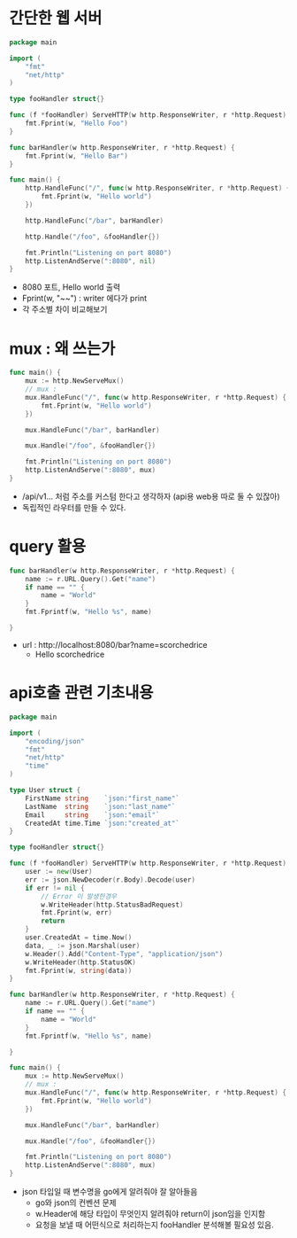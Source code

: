 # 간단한 웹 서버
```go
package main

import (
	"fmt"
	"net/http"
)

type fooHandler struct{}

func (f *fooHandler) ServeHTTP(w http.ResponseWriter, r *http.Request) {
	fmt.Fprint(w, "Hello Foo")
}

func barHandler(w http.ResponseWriter, r *http.Request) {
	fmt.Fprint(w, "Hello Bar")
}

func main() {
	http.HandleFunc("/", func(w http.ResponseWriter, r *http.Request) {
		fmt.Fprint(w, "Hello world")
	})

	http.HandleFunc("/bar", barHandler)

	http.Handle("/foo", &fooHandler{})

	fmt.Println("Listening on port 8080")
	http.ListenAndServe(":8080", nil)
}
```
- 8080 포트, Hello world 출력
- Fprint(w, "~~") : writer 에다가 print
- 각 주소별 차이 비교해보기

# mux : 왜 쓰는가
```go
func main() {
	mux := http.NewServeMux()
	// mux :
	mux.HandleFunc("/", func(w http.ResponseWriter, r *http.Request) {
		fmt.Fprint(w, "Hello world")
	})

	mux.HandleFunc("/bar", barHandler)

	mux.Handle("/foo", &fooHandler{})

	fmt.Println("Listening on port 8080")
	http.ListenAndServe(":8080", mux)
}
```
- /api/v1... 처럼 주소를 커스텀 한다고 생각하자 (api용 web용 따로 둘 수 있잖아)
- 독립적인 라우터를 만들 수 있다.

# query 활용
```go
func barHandler(w http.ResponseWriter, r *http.Request) {
	name := r.URL.Query().Get("name")
	if name == "" {
		name = "World"
	}
	fmt.Fprintf(w, "Hello %s", name)

}
```
- url : http://localhost:8080/bar?name=scorchedrice
    - Hello scorchedrice

# api호출 관련 기초내용
```go
package main

import (
	"encoding/json"
	"fmt"
	"net/http"
	"time"
)

type User struct {
	FirstName string    `json:"first_name"`
	LastName  string    `json:"last_name"`
	Email     string    `json:"email"`
	CreatedAt time.Time `json:"created_at"`
}

type fooHandler struct{}

func (f *fooHandler) ServeHTTP(w http.ResponseWriter, r *http.Request) {
	user := new(User)
	err := json.NewDecoder(r.Body).Decode(user)
	if err != nil {
		// Error 이 발생한경우
		w.WriteHeader(http.StatusBadRequest)
		fmt.Fprint(w, err)
		return
	}
	user.CreatedAt = time.Now()
	data, _ := json.Marshal(user)
	w.Header().Add("Content-Type", "application/json")
	w.WriteHeader(http.StatusOK)
	fmt.Fprint(w, string(data))
}

func barHandler(w http.ResponseWriter, r *http.Request) {
	name := r.URL.Query().Get("name")
	if name == "" {
		name = "World"
	}
	fmt.Fprintf(w, "Hello %s", name)

}

func main() {
	mux := http.NewServeMux()
	// mux :
	mux.HandleFunc("/", func(w http.ResponseWriter, r *http.Request) {
		fmt.Fprint(w, "Hello world")
	})

	mux.HandleFunc("/bar", barHandler)

	mux.Handle("/foo", &fooHandler{})

	fmt.Println("Listening on port 8080")
	http.ListenAndServe(":8080", mux)
}
```
- json 타입일 때 변수명을 go에게 알려줘야 잘 알아들음
    - go와 json의 컨벤션 문제
    - w.Header에 해당 타입이 무엇인지 알려줘야 return이 json임을 인지함
    - 요청을 보낼 때 어떤식으로 처리하는지 fooHandler 분석해볼 필요성 있음.
